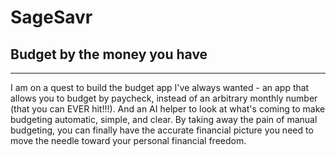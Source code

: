 # SageSavr
## Budget by the money you have
---
I am on a quest to build the budget app I've always wanted - an app that allows you to budget by paycheck, instead of an arbitrary monthly number (that you can EVER hit!!!). And an AI helper to look at what's coming to make budgeting automatic, simple, and clear. By taking away the pain of manual budgeting, you can finally have the accurate financial picture you need to move the needle toward your personal financial freedom. 